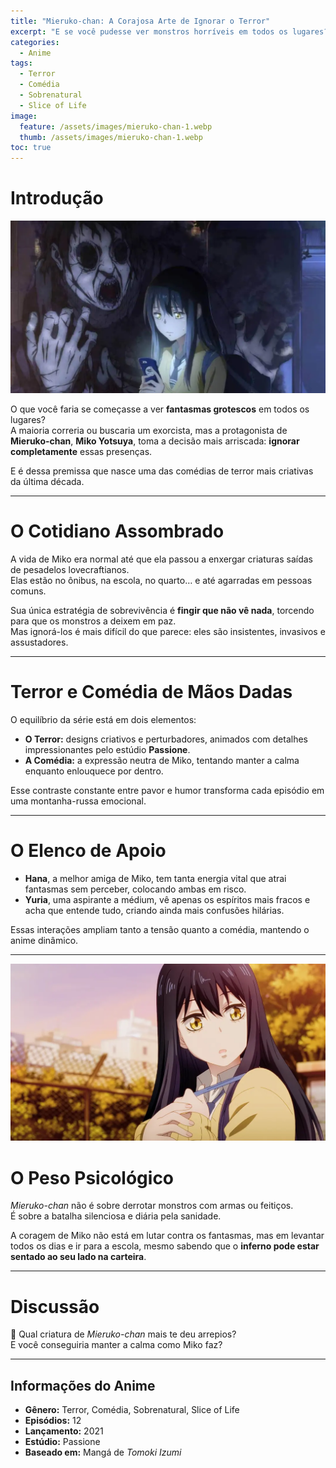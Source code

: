 ```yaml
---
title: "Mieruko-chan: A Corajosa Arte de Ignorar o Terror"
excerpt: "E se você pudesse ver monstros horríveis em todos os lugares? Mieruko-chan mistura terror genuíno e comédia de situação em uma das séries mais criativas dos últimos anos."
categories:
  - Anime
tags:
  - Terror
  - Comédia
  - Sobrenatural
  - Slice of Life
image:
  feature: /assets/images/mieruko-chan-1.webp
  thumb: /assets/images/mieruko-chan-1.webp
toc: true
---
```


# Introdução

![Miko Yotsuya com uma expressão neutra, enquanto um fantasma grotesco está bem ao seu lado, invisível para os outros.](/assets/images/mieruko-chan-1.webp)

O que você faria se começasse a ver **fantasmas grotescos** em todos os lugares?  
A maioria correria ou buscaria um exorcista, mas a protagonista de **Mieruko-chan**, **Miko Yotsuya**, toma a decisão mais arriscada: **ignorar completamente** essas presenças.  

E é dessa premissa que nasce uma das comédias de terror mais criativas da última década.

---

# O Cotidiano Assombrado

A vida de Miko era normal até que ela passou a enxergar criaturas saídas de pesadelos lovecraftianos.  
Elas estão no ônibus, na escola, no quarto… e até agarradas em pessoas comuns.  

Sua única estratégia de sobrevivência é **fingir que não vê nada**, torcendo para que os monstros a deixem em paz.  
Mas ignorá-los é mais difícil do que parece: eles são insistentes, invasivos e assustadores.

---

# Terror e Comédia de Mãos Dadas

O equilíbrio da série está em dois elementos:  
- **O Terror:** designs criativos e perturbadores, animados com detalhes impressionantes pelo estúdio **Passione**.  
- **A Comédia:** a expressão neutra de Miko, tentando manter a calma enquanto enlouquece por dentro.  

Esse contraste constante entre pavor e humor transforma cada episódio em uma montanha-russa emocional.

---

# O Elenco de Apoio

- **Hana**, a melhor amiga de Miko, tem tanta energia vital que atrai fantasmas sem perceber, colocando ambas em risco.  
- **Yuria**, uma aspirante a médium, vê apenas os espíritos mais fracos e acha que entende tudo, criando ainda mais confusões hilárias.  

Essas interações ampliam tanto a tensão quanto a comédia, mantendo o anime dinâmico.

---

![Miko e sua melhor amiga Hana em um momento descontraído de slice-of-life, mostrando o contraste com o horror que Miko enfrenta.](/assets/images/mieruko-chan-2.webp)

# O Peso Psicológico

*Mieruko-chan* não é sobre derrotar monstros com armas ou feitiços.  
É sobre a batalha silenciosa e diária pela sanidade.  

A coragem de Miko não está em lutar contra os fantasmas, mas em levantar todos os dias e ir para a escola, mesmo sabendo que o **inferno pode estar sentado ao seu lado na carteira**.

---

# Discussão

👻 Qual criatura de *Mieruko-chan* mais te deu arrepios?  
E você conseguiria manter a calma como Miko faz?  

---

## Informações do Anime

- **Gênero:** Terror, Comédia, Sobrenatural, Slice of Life  
- **Episódios:** 12  
- **Lançamento:** 2021  
- **Estúdio:** Passione  
- **Baseado em:** Mangá de *Tomoki Izumi*  
